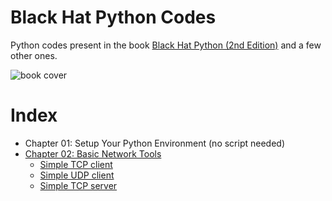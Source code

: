 # Black Hat Python Codes

Python codes present in the book [Black Hat Python (2nd Edition)](https://www.amazon.com.br/gp/product/1718501129/ref=ppx_yo_dt_b_asin_image_o00_s00?ie=UTF8&psc=1) and a few other ones.

![book cover](https://m.media-amazon.com/images/I/51PyeYho5dS.jpg)

# Index

- Chapter 01: Setup Your Python Environment (no script needed)
- [Chapter 02: Basic Network Tools](./chapter_02/README.md)
    - [Simple TCP client](./chapter_02/tcp_client.py)
    - [Simple UDP client](./chapter_02/udp_client.py)
    - [Simple TCP server](./chapter_02/tcp_server.py)